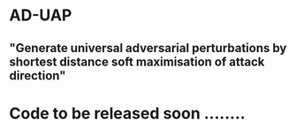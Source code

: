 # AD-UAP
## "Generate universal adversarial perturbations by shortest distance soft maximisation of attack direction"


# Code to be released soon ........

